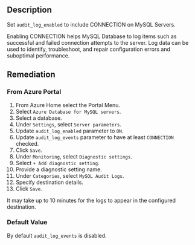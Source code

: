 ## Description

Set `audit_log_enabled` to include CONNECTION on MySQL Servers.

Enabling CONNECTION helps MySQL Database to log items such as successful and failed connection attempts to the server. Log data can be used to identify, troubleshoot, and repair configuration errors and suboptimal performance.

## Remediation

### From Azure Portal

1. From Azure Home select the Portal Menu.
2. Select `Azure Database for MySQL servers`.
3. Select a database.
4. Under `Settings`, select `Server parameters`.
5. Update `audit_log_enabled` parameter to `ON`.
6. Update `audit_log_events` parameter to have at least `CONNECTION` checked.
7. Click `Save`.
8. Under `Monitoring`, select `Diagnostic settings`.
9. Select `+ Add diagnostic setting`.
10. Provide a diagnostic setting name.
11. Under `Categories`, select `MySQL Audit Logs`.
12. Specify destination details.
13. Click `Save`.

It may take up to 10 minutes for the logs to appear in the configured destination.

### Default Value

By default `audit_log_events` is disabled.
